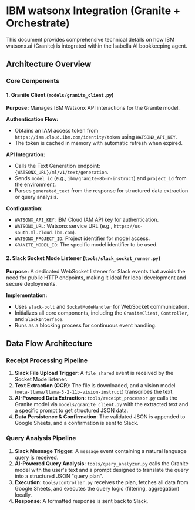 # IBM watsonx Integration (Granite + Orchestrate)

This document provides comprehensive technical details on how IBM watsonx.ai (Granite) is integrated within the Isabella AI bookkeeping agent.

## Architecture Overview

### Core Components

#### 1. Granite Client (`models/granite_client.py`)
**Purpose:** Manages IBM Watsonx API interactions for the Granite model.

**Authentication Flow:**
- Obtains an IAM access token from `https://iam.cloud.ibm.com/identity/token` using `WATSONX_API_KEY`.
- The token is cached in memory with automatic refresh when expired.

**API Integration:**
- Calls the Text Generation endpoint: `{WATSONX_URL}/ml/v1/text/generation`.
- Sends `model_id` (e.g., `ibm/granite-8b-r-instruct`) and `project_id` from the environment.
- Parses `generated_text` from the response for structured data extraction or query analysis.

**Configuration:**
- `WATSONX_API_KEY`: IBM Cloud IAM API key for authentication.
- `WATSONX_URL`: Watsonx service URL (e.g., `https://us-south.ml.cloud.ibm.com`).
- `WATSONX_PROJECT_ID`: Project identifier for model access.
- `GRANITE_MODEL_ID`: The specific model identifier to be used.

#### 2. Slack Socket Mode Listener (`tools/slack_socket_runner.py`)
**Purpose:** A dedicated WebSocket listener for Slack events that avoids the need for public HTTP endpoints, making it ideal for local development and secure deployments.

**Implementation:**
- Uses `slack-bolt` and `SocketModeHandler` for WebSocket communication.
- Initializes all core components, including the `GraniteClient`, `Controller`, and `SlackInterface`.
- Runs as a blocking process for continuous event handling.

## Data Flow Architecture

### Receipt Processing Pipeline
1.  **Slack File Upload Trigger**: A `file_shared` event is received by the Socket Mode listener.
2.  **Text Extraction (OCR)**: The file is downloaded, and a vision model (`meta-llama/llama-3-2-11b-vision-instruct`) transcribes the text.
3.  **AI-Powered Data Extraction**: `tools/receipt_processor.py` calls the Granite model via `models/granite_client.py` with the extracted text and a specific prompt to get structured JSON data.
4.  **Data Persistence & Confirmation**: The validated JSON is appended to Google Sheets, and a confirmation is sent to Slack.

### Query Analysis Pipeline
1.  **Slack Message Trigger**: A `message` event containing a natural language query is received.
2.  **AI-Powered Query Analysis**: `tools/query_analyzer.py` calls the Granite model with the user's text and a prompt designed to translate the query into a structured JSON "query plan".
3.  **Execution**: `tools/controller.py` receives the plan, fetches all data from Google Sheets, and executes the query logic (filtering, aggregation) locally.
4.  **Response**: A formatted response is sent back to Slack. 